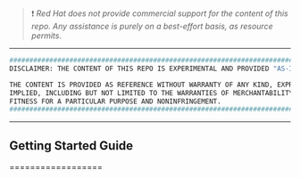 > ❗ _Red Hat does not provide commercial support for the content of this repo. Any assistance is purely on a best-effort basis, as resource permits._

---
```bash
##############################################################################
DISCLAIMER: THE CONTENT OF THIS REPO IS EXPERIMENTAL AND PROVIDED "AS-IS"

THE CONTENT IS PROVIDED AS REFERENCE WITHOUT WARRANTY OF ANY KIND, EXPRESS OR
IMPLIED, INCLUDING BUT NOT LIMITED TO THE WARRANTIES OF MERCHANTABILITY,
FITNESS FOR A PARTICULAR PURPOSE AND NONINFRINGEMENT.
##############################################################################
```
---
## Getting Started Guide
==================


